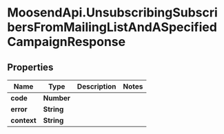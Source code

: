 # MoosendApi.UnsubscribingSubscribersFromMailingListAndASpecifiedCampaignResponse

## Properties
Name | Type | Description | Notes
------------ | ------------- | ------------- | -------------
**code** | **Number** |  | 
**error** | **String** |  | 
**context** | **String** |  | 


